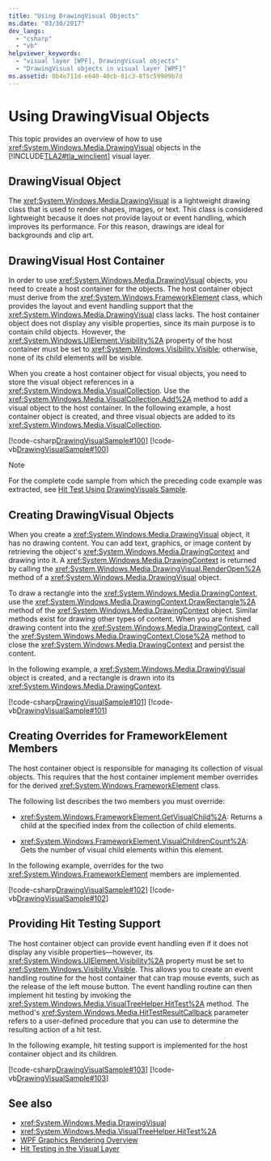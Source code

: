 ```yaml
---
title: "Using DrawingVisual Objects"
ms.date: "03/30/2017"
dev_langs: 
  - "csharp"
  - "vb"
helpviewer_keywords: 
  - "visual layer [WPF], DrawingVisual objects"
  - "DrawingVisual objects in visual layer [WPF]"
ms.assetid: 0b4e711d-e640-40cb-81c3-8f5c59909b7d
---
```

# Using DrawingVisual Objects
This topic provides an overview of how to use <xref:System.Windows.Media.DrawingVisual> objects in the [!INCLUDE[TLA2#tla_winclient](../../../../includes/tla2sharptla-winclient-md.md)] visual layer.  
  
<a name="drawingvisual_object"></a>   
## DrawingVisual Object  
 The <xref:System.Windows.Media.DrawingVisual> is a lightweight drawing class that is used to render shapes, images, or text. This class is considered lightweight because it does not provide layout or event handling, which improves its performance. For this reason, drawings are ideal for backgrounds and clip art.  
  
<a name="drawingvisual_host_container"></a>   
## DrawingVisual Host Container  
 In order to use <xref:System.Windows.Media.DrawingVisual> objects, you need to create a host container for the objects. The host container object must derive from the <xref:System.Windows.FrameworkElement> class, which provides the layout and event handling support that the <xref:System.Windows.Media.DrawingVisual> class lacks. The host container object does not display any visible properties, since its main purpose is to contain child objects. However, the <xref:System.Windows.UIElement.Visibility%2A> property of the host container must be set to <xref:System.Windows.Visibility.Visible>; otherwise, none of its child elements will be visible.  
  
 When you create a host container object for visual objects, you need to store the visual object references in a <xref:System.Windows.Media.VisualCollection>. Use the <xref:System.Windows.Media.VisualCollection.Add%2A> method to add a visual object to the host container. In the following example, a host container object is created, and three visual objects are added to its <xref:System.Windows.Media.VisualCollection>.  
  
 [!code-csharp[DrawingVisualSample#100](~/samples/snippets/csharp/VS_Snippets_Wpf/DrawingVisualSample/CSharp/Window1.xaml.cs#100)]
 [!code-vb[DrawingVisualSample#100](~/samples/snippets/visualbasic/VS_Snippets_Wpf/DrawingVisualSample/visualbasic/window1.xaml.vb#100)]  
  
> [!NOTE]
>  For the complete code sample from which the preceding code example was extracted, see [Hit Test Using DrawingVisuals Sample](https://go.microsoft.com/fwlink/?LinkID=159994).  
  
<a name="creating_drawingvisual_objects"></a>   
## Creating DrawingVisual Objects  
 When you create a <xref:System.Windows.Media.DrawingVisual> object, it has no drawing content. You can add text, graphics, or image content by retrieving the object's <xref:System.Windows.Media.DrawingContext> and drawing into it. A <xref:System.Windows.Media.DrawingContext> is returned by calling the <xref:System.Windows.Media.DrawingVisual.RenderOpen%2A> method of a <xref:System.Windows.Media.DrawingVisual> object.  
  
 To draw a rectangle into the <xref:System.Windows.Media.DrawingContext>, use the <xref:System.Windows.Media.DrawingContext.DrawRectangle%2A> method of the <xref:System.Windows.Media.DrawingContext> object. Similar methods exist for drawing other types of content. When you are finished drawing content into the <xref:System.Windows.Media.DrawingContext>, call the <xref:System.Windows.Media.DrawingContext.Close%2A> method to close the <xref:System.Windows.Media.DrawingContext> and persist the content.  
  
 In the following example, a <xref:System.Windows.Media.DrawingVisual> object is created, and a rectangle is drawn into its <xref:System.Windows.Media.DrawingContext>.  
  
 [!code-csharp[DrawingVisualSample#101](~/samples/snippets/csharp/VS_Snippets_Wpf/DrawingVisualSample/CSharp/Window1.xaml.cs#101)]
 [!code-vb[DrawingVisualSample#101](~/samples/snippets/visualbasic/VS_Snippets_Wpf/DrawingVisualSample/visualbasic/window1.xaml.vb#101)]  
  
<a name="creating_overrides"></a>   
## Creating Overrides for FrameworkElement Members  
 The host container object is responsible for managing its collection of visual objects. This requires that the host container implement member overrides for the derived <xref:System.Windows.FrameworkElement> class.  
  
 The following list describes the two members you must override:  
  
- <xref:System.Windows.FrameworkElement.GetVisualChild%2A>: Returns a child at the specified index from the collection of child elements.  
  
- <xref:System.Windows.FrameworkElement.VisualChildrenCount%2A>: Gets the number of visual child elements within this element.  
  
 In the following example, overrides for the two <xref:System.Windows.FrameworkElement> members are implemented.  
  
 [!code-csharp[DrawingVisualSample#102](~/samples/snippets/csharp/VS_Snippets_Wpf/DrawingVisualSample/CSharp/Window1.xaml.cs#102)]
 [!code-vb[DrawingVisualSample#102](~/samples/snippets/visualbasic/VS_Snippets_Wpf/DrawingVisualSample/visualbasic/window1.xaml.vb#102)]  
  
<a name="providing_hit_testing_support"></a>   
## Providing Hit Testing Support  
 The host container object can provide event handling even if it does not display any visible properties—however, its <xref:System.Windows.UIElement.Visibility%2A> property must be set to <xref:System.Windows.Visibility.Visible>. This allows you to create an event handling routine for the host container that can trap mouse events, such as the release of the left mouse button. The event handling routine can then implement hit testing by invoking the <xref:System.Windows.Media.VisualTreeHelper.HitTest%2A> method. The method's <xref:System.Windows.Media.HitTestResultCallback> parameter refers to a user-defined procedure that you can use to determine the resulting action of a hit test.  
  
 In the following example, hit testing support is implemented for the host container object and its children.  
  
 [!code-csharp[DrawingVisualSample#103](~/samples/snippets/csharp/VS_Snippets_Wpf/DrawingVisualSample/CSharp/Window1.xaml.cs#103)]
 [!code-vb[DrawingVisualSample#103](~/samples/snippets/visualbasic/VS_Snippets_Wpf/DrawingVisualSample/visualbasic/window1.xaml.vb#103)]  
  
## See also

- <xref:System.Windows.Media.DrawingVisual>
- <xref:System.Windows.Media.VisualTreeHelper.HitTest%2A>
- [WPF Graphics Rendering Overview](wpf-graphics-rendering-overview.md)
- [Hit Testing in the Visual Layer](hit-testing-in-the-visual-layer.md)
